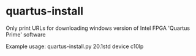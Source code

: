 # quartus-install
Only print URLs for downloading windows version of Intel FPGA 'Quartus Prime' software 

Example usage:
quartus-install.py 20.1std device c10lp
